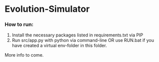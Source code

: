 # Evolution-Simulator
### How to run:
1. Install the necessary packages listed in requirements.txt via PIP
2. Run src/app.py with python via command-line OR use RUN.bat if you have created a virtual env-folder in this folder. 

More info to come.